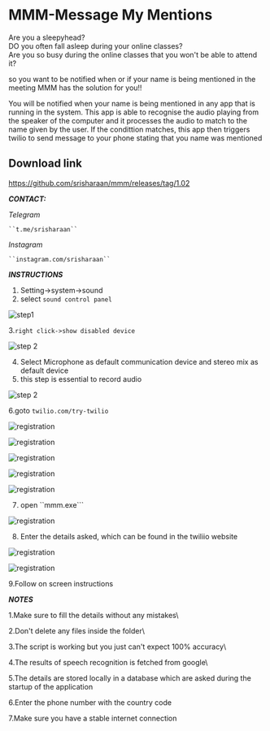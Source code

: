 # MMM-Message My Mentions 

Are you a sleepyhead?\
DO you often fall asleep during your online classes?\
Are you so busy during the online classes that you won't be able to attend it?


so you want to be notified when or if your name is being mentioned in the meeting
MMM has the solution for you!!

You will be notified when your name is being mentioned in any app that is running in the system.
This app is able to recognise the audio playing from the speaker of the computer and it processes the audio to match to the name given
by the user.
If the condittion matches, this app then triggers twilio to send message to your phone stating that you name was mentioned

## Download link
https://github.com/srisharaan/mmm/releases/tag/1.02



***CONTACT:***

  *Telegram*

    ``t.me/srisharaan``

   *Instagram*

    ``instagram.com/srisharaan``



***INSTRUCTIONS***

1. Setting->system->sound
2. select ``sound control panel``

![step1](screenshots/11.PNG)

3.``right click->show disabled device``

![step 2](screenshots/12.PNG)

4. Select Microphone as default communication device and stereo mix as default device
5. this step is essential to record audio 

![step 2](screenshots/12.PNG)



6.goto ``twilio.com/try-twilio``

![registration](screenshots/Inked2_LI.jpg)

![registration](screenshots/Inked3_LI.jpg)

![registration](screenshots/Inked4_LI.jpg)

![registration](screenshots/Inked5_LI.jpg)

![registration](screenshots/Inked6_LI.jpg)

7. open ``mmm.exe``` 

![registration](screenshots/7.PNG)

8. Enter the details asked, which can be found in the twiliio website

![registration](screenshots/Inked8_LI.jpg)

![registration](screenshots/9.PNG)

9.Follow on screen instructions



***NOTES***

1.Make sure to fill the details without any mistakes\


2.Don't delete any files inside the folder\


3.The script is working but you just can't expect 100% accuracy\


4.The results of speech recognition is fetched from google\


5.The details are stored locally in a database which are asked during the startup of the application


6.Enter the phone number with the country code


7.Make sure you have a stable internet connection
